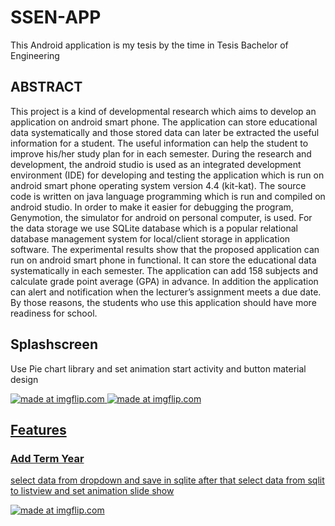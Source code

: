 # SSEN-APP
This Android application is my tesis by the time in Tesis Bachelor of Engineering

 ## ABSTRACT 
 
  This project is a kind of developmental research which aims to develop an application on android smart phone. The application can store educational data systematically and those stored data can later be extracted the useful information for a student. The useful information can help the student to improve his/her study plan for in each semester. During the research and development, the android studio is used as an integrated development environment (IDE) for developing and testing the application which is run on android smart phone operating system version 4.4 (kit-kat). The source code is written on java language programming which is run and compiled on android studio.  In order to make it easier for debugging the program, Genymotion, the simulator for android on personal computer, is used. For the data storage we use SQLite database which is a popular relational database management system for local/client storage in application software.  The experimental results show that the proposed application can run on android smart phone in functional. It can store the educational data systematically in each semester. The application can add 158 subjects and calculate grade point average (GPA) in advance. In addition the application can alert and notification when the lecturer’s assignment meets a due date. By those reasons, the students who use this application should have more readiness for school. 
  
## Splashscreen
Use Pie chart library and set animation start activity and button material design

<a href="https://thumbs.gfycat.com/SoggySoupyIndianjackal-size_restricted.gif" height="200px">
<img src="https://thumbs.gfycat.com/SoggySoupyIndianjackal-size_restricted.gif" title="made at imgflip.com"/>


<a href="https://thumbs.gfycat.com/BonyEmptyHectorsdolphin-size_restricted.gif" height="200px">
<img src="https://thumbs.gfycat.com/BonyEmptyHectorsdolphin-size_restricted.gif" title="made at imgflip.com"/>


## Features
 ### Add Term Year
 select data from dropdown  and save in sqlite after that select data from sqlit to listview and set animation slide show
 
<a href=" https://thumbs.gfycat.com/DisfiguredBlondCalf-size_restricted.gif" height="200px">
<img src=" https://thumbs.gfycat.com/DisfiguredBlondCalf-size_restricted.gif" title="made at imgflip.com"/>
